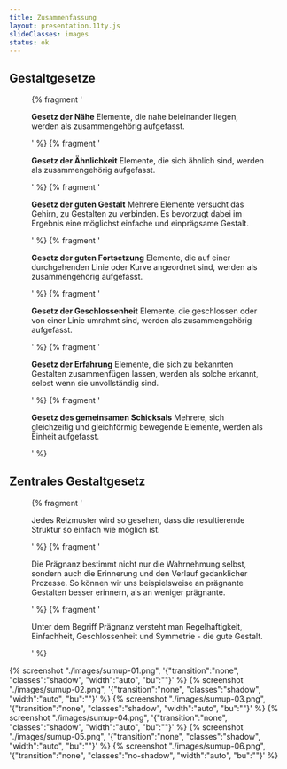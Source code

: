 ```yaml
---
title: Zusammenfassung
layout: presentation.11ty.js
slideClasses: images
status: ok
---
```



<section class="simple">
  <div>
  <h1>Gestaltgesetze</h1>
  <figure>
    {% fragment '<p class="list"><strong>Gesetz der Nähe</strong> Elemente, die nahe beieinander liegen, werden als zusammengehörig aufgefasst.</p>' %}
    {% fragment '<p class="list"><strong>Gesetz der Ähnlichkeit</strong> Elemente, die sich ähnlich sind, werden als zusammengehörig aufgefasst.</p>' %}
    {% fragment '<p class="list"><strong>Gesetz der guten Gestalt</strong> Mehrere Elemente versucht das Gehirn, zu Gestalten zu verbinden. Es bevorzugt dabei im Ergebnis eine möglichst einfache und einprägsame Gestalt.</p>' %}
    {% fragment '<p class="list"><strong>Gesetz der guten Fortsetzung</strong> Elemente, die auf einer durchgehenden Linie oder Kurve angeordnet sind, werden als zusammengehörig aufgefasst.</p>' %}
    {% fragment '<p class="list"><strong>Gesetz der Geschlossenheit</strong> Elemente, die geschlossen oder von einer Linie umrahmt sind, werden als zusammengehörig aufgefasst.</p>' %}
    {% fragment '<p class="list"><strong>Gesetz der Erfahrung</strong> Elemente, die sich zu bekannten Gestalten zusammenfügen lassen, werden als solche erkannt, selbst wenn sie unvollständig sind.</p>' %}
    {% fragment '<p class="list"><strong>Gesetz des gemeinsamen Schicksals</strong> Mehrere, sich gleichzeitig und gleichförmig bewegende Elemente, werden als Einheit aufgefasst.</p>' %}
  </figure>
  </div>
</section>

<section class="simple">
  <div>
  <h1>Zentrales Gestaltgesetz</h1>
  <figure>
    {% fragment '<p class="list">Jedes Reizmuster wird so gesehen, dass die resultierende Struktur so einfach wie möglich ist.</p>' %}
    {% fragment '<p class="list">Die Prägnanz bestimmt nicht nur die Wahrnehmung selbst, sondern auch die Erinnerung und den Verlauf gedanklicher Prozesse. So können wir uns beispielsweise an prägnante Gestalten besser erinnern, als an weniger prägnante.</p>' %}
    {% fragment '<p class="list">Unter dem Begriff Prägnanz versteht man Regelhaftigkeit, Einfachheit, Geschlossenheit und Symmetrie - die gute Gestalt.</p>' %}
  </figure>
  </div>
</section>

{% screenshot "./images/sumup-01.png", '{"transition":"none", "classes":"shadow", "width":"auto", "bu":""}' %}
{% screenshot "./images/sumup-02.png", '{"transition":"none", "classes":"shadow", "width":"auto", "bu":""}' %}
{% screenshot "./images/sumup-03.png", '{"transition":"none", "classes":"shadow", "width":"auto", "bu":""}' %}
{% screenshot "./images/sumup-04.png", '{"transition":"none", "classes":"shadow", "width":"auto", "bu":""}' %}
{% screenshot "./images/sumup-05.png", '{"transition":"none", "classes":"shadow", "width":"auto", "bu":""}' %}
{% screenshot "./images/sumup-06.png", '{"transition":"none", "classes":"no-shadow", "width":"auto", "bu":""}' %}